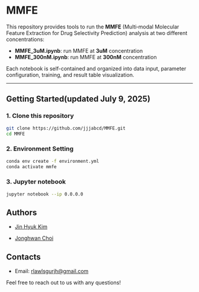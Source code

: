# MMFE

This repository provides tools to run the **MMFE** (Multi‐modal Molecular Feature Extraction for Drug
Selectivity Prediction) analysis at two different concentrations:

- **MMFE_3uM.ipynb**: run MMFE at **3uM** concentration  
- **MMFE_300nM.ipynb**: run MMFE at **300nM** concentration  

Each notebook is self-contained and organized into data input, parameter configuration, training, and result table visualization.

---

## Getting Started(updated July 9, 2025)

### 1. Clone this repository

```bash
git clone https://github.com/jjjabcd/MMFE.git
cd MMFE
```

### 2. Environment Setting
```bash
conda env create -f environment.yml
conda activate mmfe
```

### 3. Jupyter notebook
```bash
jupyter notebook --ip 0.0.0.0
```

## Authors

- [Jin Hyuk Kim](https://scholar.google.com/citations?user=8ly72dcAAAAJ&hl=ko)

- [Jonghwan Choi](https://scholar.google.com/citations?user=4xSw9C8AAAAJ&hl=ko)

## Contacts

- Email: rlawlsgurjh@gmail.com

Feel free to reach out to us with any questions!